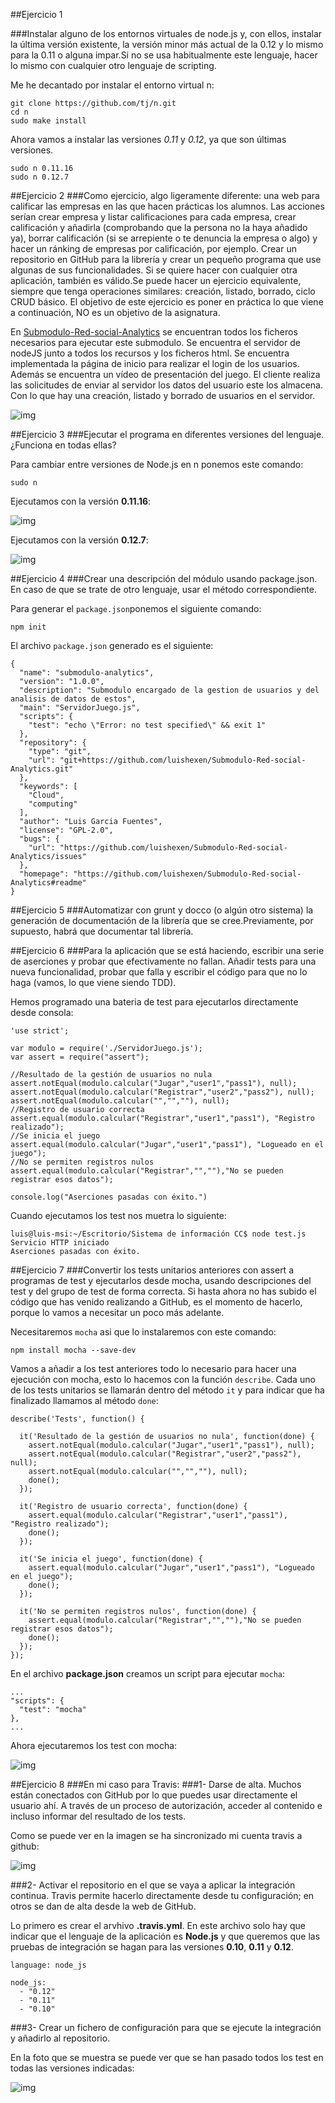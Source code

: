 ##Ejercicio 1

###Instalar alguno de los entornos virtuales de node.js y, con ellos, instalar la última versión existente, la versión minor más actual de la 0.12 y lo mismo para la 0.11 o alguna impar.Si no se usa habitualmente este lenguaje, hacer lo mismo con cualquier otro lenguaje de scripting.

Me he decantado por instalar el entorno virtual n:

```
git clone https://github.com/tj/n.git
cd n
sudo make install
```

Ahora vamos a instalar las versiones *0.11* y *0.12*, ya que son últimas versiones.

```
sudo n 0.11.16
sudo n 0.12.7
```

##Ejercicio 2
###Como ejercicio, algo ligeramente diferente: una web para calificar las empresas en las que hacen prácticas los alumnos. Las acciones serían crear empresa y listar calificaciones para cada empresa, crear calificación y añadirla (comprobando que la persona no la haya añadido ya), borrar calificación (si se arrepiente o te denuncia la empresa o algo) y hacer un ránking de empresas por calificación, por ejemplo. Crear un repositorio en GitHub para la librería y crear un pequeño programa que use algunas de sus funcionalidades. Si se quiere hacer con cualquier otra aplicación, también es válido.Se puede hacer un ejercicio equivalente, siempre que tenga operaciones similares: creación, listado, borrado, ciclo CRUD básico. El objetivo de este ejercicio es poner en práctica lo que viene a continuación, NO es un objetivo de la asignatura.

En [Submodulo-Red-social-Analytics](https://github.com/luishexen/Submodulo-Red-social-Analytics.git) se encuentran todos los ficheros necesarios para ejecutar este submodulo. Se encuentra el servidor de nodeJS junto a todos los recursos y los ficheros html. Se encuentra implementada la página de inicio para realizar el login de los usuarios. Además se encuentra un vídeo de presentación del juego. El cliente realiza las solicitudes de enviar al servidor los datos del usuario este los almacena. Con lo que hay una creación, listado y borrado de usuarios en el servidor.    

![img](https://www.dropbox.com/s/c2gbfegdks9tuob/Captura.png?dl=0)

##Ejercicio 3
###Ejecutar el programa en diferentes versiones del lenguaje. ¿Funciona en todas ellas?

Para cambiar entre versiones de Node.js en n ponemos este comando:

```
sudo n
```

Ejecutamos con la versión **0.11.16**:

![img](https://www.dropbox.com/s/bdxqn4yq8pm5rzu/Captura2.png?dl=0)

Ejecutamos con la versión **0.12.7**:

![img](https://www.dropbox.com/s/zvpt433hw0uns0t/Captura3.png?dl=0)

##Ejercicio 4
###Crear una descripción del módulo usando package.json. En caso de que se trate de otro lenguaje, usar el método correspondiente.

Para generar el `package.json`ponemos el siguiente comando:

```
npm init
```

El archivo `package.json` generado es el siguiente:

```
{
  "name": "submodulo-analytics",
  "version": "1.0.0",
  "description": "Submodulo encargado de la gestion de usuarios y del analisis de datos de estos",
  "main": "ServidorJuego.js",
  "scripts": {
    "test": "echo \"Error: no test specified\" && exit 1"
  },
  "repository": {
    "type": "git",
    "url": "git+https://github.com/luishexen/Submodulo-Red-social-Analytics.git"
  },
  "keywords": [
    "Cloud",
    "computing"
  ],
  "author": "Luis Garcia Fuentes",
  "license": "GPL-2.0",
  "bugs": {
    "url": "https://github.com/luishexen/Submodulo-Red-social-Analytics/issues"
  },
  "homepage": "https://github.com/luishexen/Submodulo-Red-social-Analytics#readme"
}
```

##Ejercicio 5
###Automatizar con grunt y docco (o algún otro sistema) la generación de documentación de la librería que se cree.Previamente, por supuesto, habrá que documentar tal librería.


##Ejercicio 6
###Para la aplicación que se está haciendo, escribir una serie de aserciones y probar que efectivamente no fallan. Añadir tests para una nueva funcionalidad, probar que falla y escribir el código para que no lo haga (vamos, lo que viene siendo TDD).

Hemos programado una bateria de test para ejecutarlos directamente desde consola:

```
'use strict';

var modulo = require('./ServidorJuego.js');
var assert = require("assert");

//Resultado de la gestión de usuarios no nula
assert.notEqual(modulo.calcular("Jugar","user1","pass1"), null);
assert.notEqual(modulo.calcular("Registrar","user2","pass2"), null);
assert.notEqual(modulo.calcular("","",""), null);
//Registro de usuario correcta
assert.equal(modulo.calcular("Registrar","user1","pass1"), "Registro realizado");
//Se inicia el juego
assert.equal(modulo.calcular("Jugar","user1","pass1"), "Logueado en el juego");
//No se permiten registros nulos
assert.equal(modulo.calcular("Registrar","",""),"No se pueden registrar esos datos");

console.log("Aserciones pasadas con éxito.")
```
Cuando ejecutamos los test nos muetra lo siguiente:

```
luis@luis-msi:~/Escritorio/Sistema de información CC$ node test.js
Servicio HTTP iniciado
Aserciones pasadas con éxito.
```

##Ejercicio 7
###Convertir los tests unitarios anteriores con assert a programas de test y ejecutarlos desde mocha, usando descripciones del test y del grupo de test de forma correcta. Si hasta ahora no has subido el código que has venido realizando a GitHub, es el momento de hacerlo, porque lo vamos a necesitar un poco más adelante.

Necesitaremos `mocha` asi que lo instalaremos con este comando:

```
npm install mocha --save-dev
```

Vamos a añadir a los test anteriores todo lo necesario para hacer una ejecución con mocha, esto lo hacemos con la función `describe`. Cada uno de los tests unitarios se llamarán dentro del método `it` y para indicar que ha finalizado llamamos al método ``done``:

```
describe('Tests', function() {

  it('Resultado de la gestión de usuarios no nula', function(done) {
    assert.notEqual(modulo.calcular("Jugar","user1","pass1"), null);
    assert.notEqual(modulo.calcular("Registrar","user2","pass2"), null);
    assert.notEqual(modulo.calcular("","",""), null);
    done();
  });

  it('Registro de usuario correcta', function(done) {
    assert.equal(modulo.calcular("Registrar","user1","pass1"), "Registro realizado");
    done();
  });

  it('Se inicia el juego', function(done) {
    assert.equal(modulo.calcular("Jugar","user1","pass1"), "Logueado en el juego");
    done();
  });

  it('No se permiten registros nulos', function(done) {
    assert.equal(modulo.calcular("Registrar","",""),"No se pueden registrar esos datos");
    done();
  });
});
```

En el archivo **package.json** creamos un script para ejecutar `mocha`:

```
...
"scripts": {
  "test": "mocha"
},
...
```

Ahora ejecutaremos los test con mocha:

![img](https://www.dropbox.com/s/2vl0bsjjqlii91a/Captura4.png?dl=0)

##Ejercicio 8
###En mi caso para Travis:
###1- Darse de alta. Muchos están conectados con GitHub por lo que puedes usar directamente el usuario ahí. A través de un proceso de autorización, acceder al contenido e incluso informar del resultado de los tests.

Como se puede ver en la imagen se ha sincronizado mi cuenta travis a github:

![img](https://www.dropbox.com/s/hv51x01hb5y2sm2/Captura5.png?dl=0)


###2- Activar el repositorio en el que se vaya a aplicar la integración continua. Travis permite hacerlo directamente desde tu configuración; en otros se dan de alta desde la web de GitHub.

Lo primero es crear el arvhivo **.travis.yml**. En este archivo solo hay que indicar que el lenguaje de la aplicación es **Node.js** y que queremos que las pruebas de integración se hagan para las versiones **0.10**, **0.11** y **0.12**.

```
language: node_js

node_js:
  - "0.12"
  - "0.11"
  - "0.10"
```

###3- Crear un fichero de configuración para que se ejecute la integración y añadirlo al repositorio.

En la foto que se muestra se puede ver que se han pasado todos los test en todas las versiones indicadas:

![img](https://dl.dropboxusercontent.com/s/5vd9cskdesu08jr/Captura6.png?dl=0)

